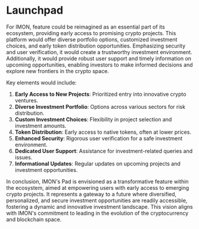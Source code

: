 # Launchpad

For IMON, feature could be reimagined as an essential part of its ecosystem, providing early access to promising crypto projects. This platform would offer diverse portfolio options, customized investment choices, and early token distribution opportunities. Emphasizing security and user verification, it would create a trustworthy investment environment. Additionally, it would provide robust user support and timely information on upcoming opportunities, enabling investors to make informed decisions and explore new frontiers in the crypto space.

&#x20;Key elements would include:

1. **Early Access to New Projects**: Prioritized entry into innovative crypto ventures.
2. **Diverse Investment Portfolio**: Options across various sectors for risk distribution.
3. **Custom Investment Choices**: Flexibility in project selection and investment amounts.
4. **Token Distribution**: Early access to native tokens, often at lower prices.
5. **Enhanced Security**: Rigorous user verification for a safe investment environment.
6. **Dedicated User Support**: Assistance for investment-related queries and issues.
7. **Informational Updates**: Regular updates on upcoming projects and investment opportunities.

In conclusion, IMON's  Pad is envisioned as a transformative feature within the ecosystem, aimed at empowering users with early access to emerging crypto projects. It represents a gateway to a future where diversified, personalized, and secure investment opportunities are readily accessible, fostering a dynamic and innovative investment landscape. This vision aligns with IMON's commitment to leading in the evolution of the cryptocurrency and blockchain space.
